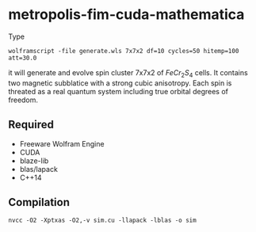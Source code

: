 # metropolis-fim-cuda-mathematica

Type
```shell
wolframscript -file generate.wls 7x7x2 df=10 cycles=50 hitemp=100 att=30.0
```
it will generate and evolve spin cluster 7x7x2 of $Fe Cr_2 S_4$ cells. It contains two magnetic subblatice with a strong cubic anisotropy. Each spin is threated as a real quantum system including true orbital degrees of freedom.

## Required 
- Freeware Wolfram Engine
- CUDA
- blaze-lib
- blas/lapack
- C++14

## Compilation
```shell
nvcc -O2 -Xptxas -O2,-v sim.cu -llapack -lblas -o sim
```
